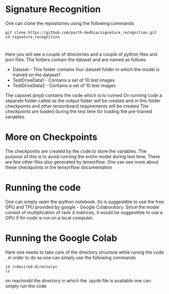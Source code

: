 # Signature Recognition
One can clone the repositories using the following commands
```
git clone https://github.com/parth-dedhia/signature_recognition.git
cd signature_recognition
```
#

Here you will see a couple of directories and a couple of python files and json files.
The folders contain the dataset and are named as follows

* Dataset - This folder contains four dataset folder in which the model is trained on the dataset1
* TestDriveData1 - Contains a set of 10 test images
* TestDriveData2 - Contains a set of 10 test images

The capsnet.ipnyb contains the code which is to runned
On running code a separate folder called as the output folder will be created and in this folder checkpoints and other tensorboard requirements will be created
The checkpoints are loaded during the test time for loading the pre-trained variables.
# More on Checkpoints
The checkpoints are created by the code to store the variables. The purpose of this is to avoid running the entire model during test time.
There are few other files also generated by tensorflow.
One can see more about these checkpoints in the tensorflow documentation

# Running the code
One can simply open the ipython notebook.
Its is suggestible to use the free GPU and TPU provided by google - Google Colaboratory.
Since the model consist of multiplication of rank 4 matrices, it would be suggestible to use a GPU if thr code is run on a local computer.
# Running the Google Colab
Here one needs to take care of the directory structure while runing the code , in order to do so one can simply use the following commands
```
cd /<desired-directory>
ls
```
on reachindd the directory in which the .ipynb file is available
one can simply run the code
